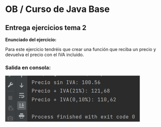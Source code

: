 # OB / Curso de Java Base
## Entrega ejercicios tema 2

**Enunciado del ejercicio:**

Para este ejercicio tendréis que crear una función que reciba un precio y devuelva el precio con el IVA incluido.

### Salida en consola:
![Print de pantall ejercicio](img.png)